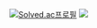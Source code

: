 [![Solved.ac프로필](http://mazassumnida.wtf/api/v2/generate_badge?boj=saesang)](https://solved.ac/saesang)
<img src="http://mazandi.herokuapp.com/api?handle=saesang"/>
